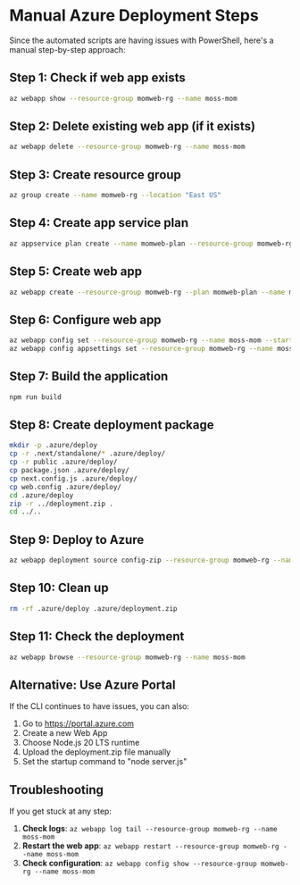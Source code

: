 # Manual Azure Deployment Steps

Since the automated scripts are having issues with PowerShell, here's a manual step-by-step approach:

## Step 1: Check if web app exists
```bash
az webapp show --resource-group momweb-rg --name moss-mom
```

## Step 2: Delete existing web app (if it exists)
```bash
az webapp delete --resource-group momweb-rg --name moss-mom
```

## Step 3: Create resource group
```bash
az group create --name momweb-rg --location "East US"
```

## Step 4: Create app service plan
```bash
az appservice plan create --name momweb-plan --resource-group momweb-rg --sku B1 --is-linux
```

## Step 5: Create web app
```bash
az webapp create --resource-group momweb-rg --plan momweb-plan --name moss-mom --runtime "NODE|20-lts"
```

## Step 6: Configure web app
```bash
az webapp config set --resource-group momweb-rg --name moss-mom --startup-file "node server.js"
az webapp config appsettings set --resource-group momweb-rg --name moss-mom --settings WEBSITE_NODE_DEFAULT_VERSION=20-lts
```

## Step 7: Build the application
```bash
npm run build
```

## Step 8: Create deployment package
```bash
mkdir -p .azure/deploy
cp -r .next/standalone/* .azure/deploy/
cp -r public .azure/deploy/
cp package.json .azure/deploy/
cp next.config.js .azure/deploy/
cp web.config .azure/deploy/
cd .azure/deploy
zip -r ../deployment.zip .
cd ../..
```

## Step 9: Deploy to Azure
```bash
az webapp deployment source config-zip --resource-group momweb-rg --name moss-mom --src .azure/deployment.zip
```

## Step 10: Clean up
```bash
rm -rf .azure/deploy .azure/deployment.zip
```

## Step 11: Check the deployment
```bash
az webapp browse --resource-group momweb-rg --name moss-mom
```

## Alternative: Use Azure Portal

If the CLI continues to have issues, you can also:

1. Go to https://portal.azure.com
2. Create a new Web App
3. Choose Node.js 20 LTS runtime
4. Upload the deployment.zip file manually
5. Set the startup command to "node server.js"

## Troubleshooting

If you get stuck at any step:

1. **Check logs**: `az webapp log tail --resource-group momweb-rg --name moss-mom`
2. **Restart the web app**: `az webapp restart --resource-group momweb-rg --name moss-mom`
3. **Check configuration**: `az webapp config show --resource-group momweb-rg --name moss-mom` 